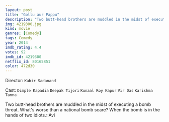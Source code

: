 ```yaml
---
layout: post
title: "Gollu aur Pappu"
description: "Two butt-head brothers are muddled in the midst of executing a bomb threat. What's worse than a national bomb scare? When the bomb is in the hands of two idiots.::Avi.."
img: 4219300.jpg
kind: movie
genres: [Comedy]
tags: Comedy 
year: 2014
imdb_rating: 4.4
votes: 92
imdb_id: 4219300
netflix_id: 80165851
color: 472d30
---
```

Director: `Kabir Sadanand`  

Cast: `Dimple Kapadia` `Deepak Tijori` `Kunaal Roy Kapur` `Vir Das` `Karishma Tanna` 

Two butt-head brothers are muddled in the midst of executing a bomb threat. What's worse than a national bomb scare? When the bomb is in the hands of two idiots.::Avi